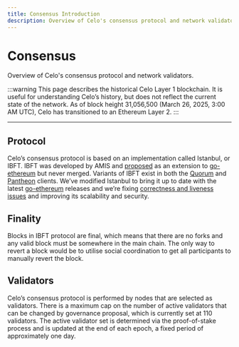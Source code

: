 ```yaml
---
title: Consensus Introduction
description: Overview of Celo's consensus protocol and network validators.
---
```


# Consensus

Overview of Celo's consensus protocol and network validators.

:::warning
This page describes the historical Celo Layer 1 blockchain. It is useful for understanding Celo’s history, but does not reflect the current state of the network. As of block height 31,056,500 (March 26, 2025, 3:00 AM UTC), Celo has transitioned to an Ethereum Layer 2.
:::

---

## Protocol

Celo’s consensus protocol is based on an implementation called Istanbul, or IBFT. IBFT was developed by AMIS and [proposed](https://github.com/ethereum/EIPs/issues/650) as an extension to [go-ethereum](https://github.com/ethereum/go-ethereum) but never merged. Variants of IBFT exist in both the [Quorum](https://github.com/jpmorganchase/quorum) and [Pantheon](https://github.com/PegaSysEng/pantheon) clients. We’ve modified Istanbul to bring it up to date with the latest [go-ethereum](https://github.com/ethereum/go-ethereum) releases and we’re fixing [correctness and liveness issues](https://arxiv.org/abs/1901.07160) and improving its scalability and security.

## Finality

Blocks in IBFT protocol are final, which means that there are no forks and any valid block must be somewhere in the main chain. The only way to revert a block would be to utilise social coordination to get all participants to manually revert the block.

## Validators

Celo’s consensus protocol is performed by nodes that are selected as validators. There is a maximum cap on the number of active validators that can be changed by governance proposal, which is currently set at 110 validators. The active validator set is determined via the proof-of-stake process and is updated at the end of each epoch, a fixed period of approximately one day.
